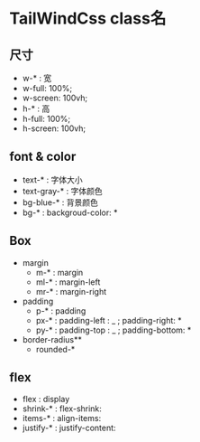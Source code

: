 # TailWindCss class名

## 尺寸

- w-\* : 宽
- w-full: 100%;
- w-screen: 100vh;
- h-\* : 高
- h-full: 100%;
- h-screen: 100vh;

## font & color

- text-\* : 字体大小
- text-gray-\* : 字体颜色
- bg-blue-\* : 背景颜色
- bg-\* : backgroud-color: \*

## Box

- margin
  - m-\* : margin
  - ml-\* : margin-left
  - mr-\* : margin-right
- padding
  - p-\* : padding
  - px-\* : padding-left : \_ ; padding-right: \*
  - py-\* : padding-top : \_ ; padding-bottom: \*
- border-radius\*\*
  - rounded-\*

## flex

- flex : display
- shrink-\* : flex-shrink:
- items-\* : align-items:
- justify-\* : justify-content:
